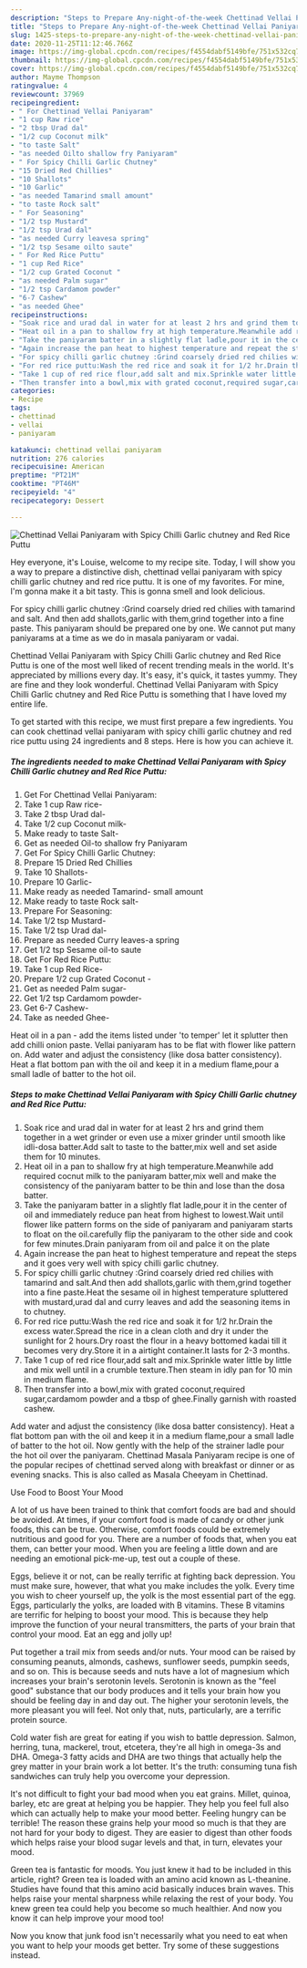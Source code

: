 ```yaml
---
description: "Steps to Prepare Any-night-of-the-week Chettinad Vellai Paniyaram with Spicy Chilli Garlic chutney and Red Rice Puttu"
title: "Steps to Prepare Any-night-of-the-week Chettinad Vellai Paniyaram with Spicy Chilli Garlic chutney and Red Rice Puttu"
slug: 1425-steps-to-prepare-any-night-of-the-week-chettinad-vellai-paniyaram-with-spicy-chilli-garlic-chutney-and-red-rice-puttu
date: 2020-11-25T11:12:46.766Z
image: https://img-global.cpcdn.com/recipes/f4554dabf5149bfe/751x532cq70/chettinad-vellai-paniyaram-with-spicy-chilli-garlic-chutney-and-red-rice-puttu-recipe-main-photo.jpg
thumbnail: https://img-global.cpcdn.com/recipes/f4554dabf5149bfe/751x532cq70/chettinad-vellai-paniyaram-with-spicy-chilli-garlic-chutney-and-red-rice-puttu-recipe-main-photo.jpg
cover: https://img-global.cpcdn.com/recipes/f4554dabf5149bfe/751x532cq70/chettinad-vellai-paniyaram-with-spicy-chilli-garlic-chutney-and-red-rice-puttu-recipe-main-photo.jpg
author: Mayme Thompson
ratingvalue: 4
reviewcount: 37969
recipeingredient:
- " For Chettinad Vellai Paniyaram"
- "1 cup Raw rice"
- "2 tbsp Urad dal"
- "1/2 cup Coconut milk"
- "to taste Salt"
- "as needed Oilto shallow fry Paniyaram"
- " For Spicy Chilli Garlic Chutney"
- "15 Dried Red Chillies"
- "10 Shallots"
- "10 Garlic"
- "as needed Tamarind small amount"
- "to taste Rock salt"
- " For Seasoning"
- "1/2 tsp Mustard"
- "1/2 tsp Urad dal"
- "as needed Curry leavesa spring"
- "1/2 tsp Sesame oilto saute"
- " For Red Rice Puttu"
- "1 cup Red Rice"
- "1/2 cup Grated Coconut "
- "as needed Palm sugar"
- "1/2 tsp Cardamom powder"
- "6-7 Cashew"
- "as needed Ghee"
recipeinstructions:
- "Soak rice and urad dal in water for at least 2 hrs and grind them together in a wet grinder or even use a mixer grinder until smooth like idli-dosa batter.Add salt to taste to the batter,mix well and set aside them for 10 minutes."
- "Heat oil in a pan to shallow fry at high temperature.Meanwhile add required cocnut milk to the paniyaram batter,mix well and make the consistency of the paniyaram batter to be thin and lose than the dosa batter."
- "Take the paniyaram batter in a slightly flat ladle,pour it in the center of oil and immediately reduce pan heat from highest to lowest.Wait until flower like pattern forms on the side of paniyaram and paniyaram starts to float on the oil.carefully flip the paniyaram to the other side and cook for few minutes.Drain paniyaram from oil and palce it on the plate"
- "Again increase the pan heat to highest temperature and repeat the steps and it goes very well with spicy chilli garlic chutney."
- "For spicy chilli garlic chutney :Grind coarsely dried red chilies with tamarind and salt.And then add shallots,garlic with them,grind together into a fine paste.Heat the sesame oil in highest temperature spluttered with mustard,urad dal and curry leaves and add the seasoning items in to chutney."
- "For red rice puttu:Wash the red rice and soak it for 1/2 hr.Drain the excess water.Spread the rice in a clean cloth and dry it under the sunlight for 2 hours.Dry roast the flour in a heavy bottomed kadai till it becomes very dry.Store it in a airtight container.It lasts for 2-3 months."
- "Take 1 cup of red rice flour,add salt and mix.Sprinkle water little by little and mix well until in a crumble texture.Then steam in idly pan for 10 min in medium flame."
- "Then transfer into a bowl,mix with grated coconut,required sugar,cardamom powder and a tbsp of ghee.Finally garnish with roasted cashew."
categories:
- Recipe
tags:
- chettinad
- vellai
- paniyaram

katakunci: chettinad vellai paniyaram 
nutrition: 276 calories
recipecuisine: American
preptime: "PT21M"
cooktime: "PT46M"
recipeyield: "4"
recipecategory: Dessert

---
```



![Chettinad Vellai Paniyaram with Spicy Chilli Garlic chutney and Red Rice Puttu](https://img-global.cpcdn.com/recipes/f4554dabf5149bfe/751x532cq70/chettinad-vellai-paniyaram-with-spicy-chilli-garlic-chutney-and-red-rice-puttu-recipe-main-photo.jpg)

Hey everyone, it's Louise, welcome to my recipe site. Today, I will show you a way to prepare a distinctive dish, chettinad vellai paniyaram with spicy chilli garlic chutney and red rice puttu. It is one of my favorites. For mine, I'm gonna make it a bit tasty. This is gonna smell and look delicious.

For spicy chilli garlic chutney :Grind coarsely dried red chilies with tamarind and salt. And then add shallots,garlic with them,grind together into a fine paste. This paniyaram should be prepared one by one. We cannot put many paniyarams at a time as we do in masala paniyaram or vadai.

Chettinad Vellai Paniyaram with Spicy Chilli Garlic chutney and Red Rice Puttu is one of the most well liked of recent trending meals in the world. It's appreciated by millions every day. It's easy, it's quick, it tastes yummy. They are fine and they look wonderful. Chettinad Vellai Paniyaram with Spicy Chilli Garlic chutney and Red Rice Puttu is something that I have loved my entire life.


To get started with this recipe, we must first prepare a few ingredients. You can cook chettinad vellai paniyaram with spicy chilli garlic chutney and red rice puttu using 24 ingredients and 8 steps. Here is how you can achieve it.

<!--inarticleads1-->

##### The ingredients needed to make Chettinad Vellai Paniyaram with Spicy Chilli Garlic chutney and Red Rice Puttu:

1. Get  For Chettinad Vellai Paniyaram:
1. Take 1 cup Raw rice-
1. Take 2 tbsp Urad dal-
1. Take 1/2 cup Coconut milk-
1. Make ready to taste Salt-
1. Get as needed Oil-to shallow fry Paniyaram
1. Get  For Spicy Chilli Garlic Chutney:
1. Prepare 15 Dried Red Chillies
1. Take 10 Shallots-
1. Prepare 10 Garlic-
1. Make ready as needed Tamarind- small amount
1. Make ready to taste Rock salt-
1. Prepare  For Seasoning:
1. Take 1/2 tsp Mustard-
1. Take 1/2 tsp Urad dal-
1. Prepare as needed Curry leaves-a spring
1. Get 1/2 tsp Sesame oil-to saute
1. Get  For Red Rice Puttu:
1. Take 1 cup Red Rice-
1. Prepare 1/2 cup Grated Coconut -
1. Get as needed Palm sugar-
1. Get 1/2 tsp Cardamom powder-
1. Get 6-7 Cashew-
1. Take as needed Ghee-


Heat oil in a pan - add the items listed under &#39;to temper&#39; let it splutter then add chilli onion paste. Vellai paniyaram has to be flat with flower like pattern on. Add water and adjust the consistency (like dosa batter consistency). Heat a flat bottom pan with the oil and keep it in a medium flame,pour a small ladle of batter to the hot oil. 

<!--inarticleads2-->

##### Steps to make Chettinad Vellai Paniyaram with Spicy Chilli Garlic chutney and Red Rice Puttu:

1. Soak rice and urad dal in water for at least 2 hrs and grind them together in a wet grinder or even use a mixer grinder until smooth like idli-dosa batter.Add salt to taste to the batter,mix well and set aside them for 10 minutes.
1. Heat oil in a pan to shallow fry at high temperature.Meanwhile add required cocnut milk to the paniyaram batter,mix well and make the consistency of the paniyaram batter to be thin and lose than the dosa batter.
1. Take the paniyaram batter in a slightly flat ladle,pour it in the center of oil and immediately reduce pan heat from highest to lowest.Wait until flower like pattern forms on the side of paniyaram and paniyaram starts to float on the oil.carefully flip the paniyaram to the other side and cook for few minutes.Drain paniyaram from oil and palce it on the plate
1. Again increase the pan heat to highest temperature and repeat the steps and it goes very well with spicy chilli garlic chutney.
1. For spicy chilli garlic chutney :Grind coarsely dried red chilies with tamarind and salt.And then add shallots,garlic with them,grind together into a fine paste.Heat the sesame oil in highest temperature spluttered with mustard,urad dal and curry leaves and add the seasoning items in to chutney.
1. For red rice puttu:Wash the red rice and soak it for 1/2 hr.Drain the excess water.Spread the rice in a clean cloth and dry it under the sunlight for 2 hours.Dry roast the flour in a heavy bottomed kadai till it becomes very dry.Store it in a airtight container.It lasts for 2-3 months.
1. Take 1 cup of red rice flour,add salt and mix.Sprinkle water little by little and mix well until in a crumble texture.Then steam in idly pan for 10 min in medium flame.
1. Then transfer into a bowl,mix with grated coconut,required sugar,cardamom powder and a tbsp of ghee.Finally garnish with roasted cashew.


Add water and adjust the consistency (like dosa batter consistency). Heat a flat bottom pan with the oil and keep it in a medium flame,pour a small ladle of batter to the hot oil. Now gently with the help of the strainer ladle pour the hot oil over the paniyaram. Chettinad Masala Paniyaram recipe is one of the popular recipes of chettinad served along with breakfast or dinner or as evening snacks. This is also called as Masala Cheeyam in Chettinad. 

Use Food to Boost Your Mood


A lot of us have been trained to think that comfort foods are bad and should be avoided. At times, if your comfort food is made of candy or other junk foods, this can be true. Otherwise, comfort foods could be extremely nutritious and good for you. There are a number of foods that, when you eat them, can better your mood. When you are feeling a little down and are needing an emotional pick-me-up, test out a couple of these.

Eggs, believe it or not, can be really terrific at fighting back depression. You must make sure, however, that what you make includes the yolk. Every time you wish to cheer yourself up, the yolk is the most essential part of the egg. Eggs, particularly the yolks, are loaded with B vitamins. These B vitamins are terrific for helping to boost your mood. This is because they help improve the function of your neural transmitters, the parts of your brain that control your mood. Eat an egg and jolly up!

Put together a trail mix from seeds and/or nuts. Your mood can be raised by consuming peanuts, almonds, cashews, sunflower seeds, pumpkin seeds, and so on. This is because seeds and nuts have a lot of magnesium which increases your brain's serotonin levels. Serotonin is known as the "feel good" substance that our body produces and it tells your brain how you should be feeling day in and day out. The higher your serotonin levels, the more pleasant you will feel. Not only that, nuts, particularly, are a terrific protein source.

Cold water fish are great for eating if you wish to battle depression. Salmon, herring, tuna, mackerel, trout, etcetera, they're all high in omega-3s and DHA. Omega-3 fatty acids and DHA are two things that actually help the grey matter in your brain work a lot better. It's the truth: consuming tuna fish sandwiches can truly help you overcome your depression. 

It's not difficult to fight your bad mood when you eat grains. Millet, quinoa, barley, etc are great at helping you be happier. They help you feel full also which can actually help to make your mood better. Feeling hungry can be terrible! The reason these grains help your mood so much is that they are not hard for your body to digest. They are easier to digest than other foods which helps raise your blood sugar levels and that, in turn, elevates your mood.

Green tea is fantastic for moods. You just knew it had to be included in this article, right? Green tea is loaded with an amino acid known as L-theanine. Studies have found that this amino acid basically induces brain waves. This helps raise your mental sharpness while relaxing the rest of your body. You knew green tea could help you become so much healthier. And now you know it can help improve your mood too!

Now you know that junk food isn't necessarily what you need to eat when you want to help your moods get better. Try  some  of  these  suggestions  instead.

